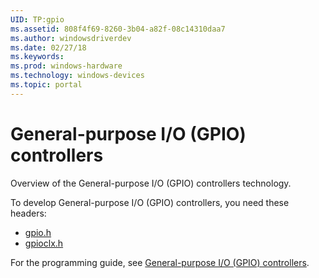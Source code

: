 ```yaml
---
UID: TP:gpio
ms.assetid: 808f4f69-8260-3b04-a82f-08c14310daa7
ms.author: windowsdriverdev
ms.date: 02/27/18
ms.keywords: 
ms.prod: windows-hardware
ms.technology: windows-devices
ms.topic: portal
---
```


# General-purpose I/O (GPIO) controllers


Overview of the General-purpose I/O (GPIO) controllers technology.

To develop General-purpose I/O (GPIO) controllers, you need these headers:

 * [gpio.h](..\gpio\index.md)
 * [gpioclx.h](..\gpioclx\index.md)

For the programming guide, see [General-purpose I/O (GPIO) controllers](https://docs.microsoft.com/en-us/windows-hardware/drivers/gpio).
